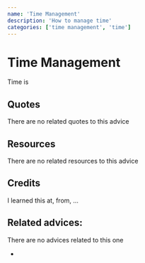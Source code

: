 ```yaml
---
name: 'Time Management'
description: 'How to manage time'
categories: ['time management', 'time']
---
```

# Time Management

Time is 

## Quotes

<!-- TODO: Add related quotes here if there are-->
There are no related quotes to this advice

## Resources

<!-- TODO: Add Resources here if there are-->
There are no related resources to this advice

## Credits

<!-- TODO: Add Where I learned this-->
I learned this at, from, ...

## Related advices:
There are no advices related to this one

- []()

